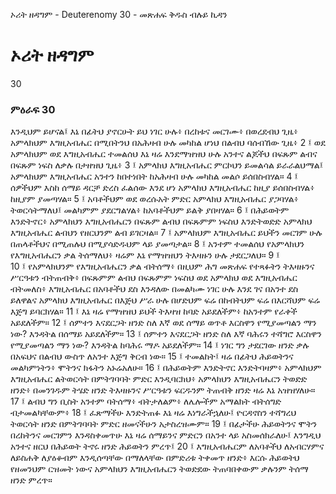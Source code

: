 ﻿
 ኦሪት ዘዳግም - Deuterenomy 30 - መጽሐፍ ቅዱስ ብሉይ ኪዳን
# ኦሪት ዘዳግም
30
### ምዕራፍ 30
እንዲህም ይሆናል፤ እኔ በፊትህ ያኖርሁት ይህ ነገር ሁሉ፥ በረከቱና መርገሙ፥ በወረደብህ ጊዜ፥ አምላክህም እግዚአብሔር በሚበትንህ በአሕዛብ ሁሉ መካከል ሆነህ በልብህ ባሰብኸው ጊዜ፥
2 ፤ ወደ አምላክህም ወደ እግዚአብሔር ተመልሰህ እኔ ዛሬ እንደማዝዝህ ሁሉ አንተና ልጆችህ በፍጹም ልብና በፍጹም ነፍስ ለቃሉ በታዘዝህ ጊዜ፥
3 ፤ አምላክህ እግዚአብሔር ምርኮህን ይመልሳል ይራራልህማል፤ አምላክህም እግዚአብሔር አንተን ከበተነበት ከአሕዛብ ሁሉ መካከል መልሶ ይሰበስብሃል።
4 ፤ ሰዎችህም እስከ ሰማይ ዳርቻ ድረስ ፈልሰው እንደ ሆነ አምላክህ እግዚአብሔር ከዚያ ይሰበስብሃል፥ ከዚያም ያመጣሃል።
5 ፤ አባቶችህም ወደ ወረሱአት ምድር አምላክህ እግዚአብሔር ያጋባሃል፥ ትወርሳትማለህ፤ መልካምም ያደርግልሃል፥ ከአባቶችህም ይልቅ ያበዛሃል።
6 ፤ በሕይወትም እንድትኖር፥ አምላክህን እግዚአብሔርን በፍጹም ልብህ በፍጹምም ነፍስህ እንድትወድድ አምላክህ እግዚአብሔር ልብህን የዘርህንም ልብ ይገርዛል።
7 ፤ አምላክህም እግዚአብሔር ይህችን መርገም ሁሉ በጠላቶችህና በሚጠሉህ በሚያሳድዱህም ላይ ያመጣታል።
8 ፤ አንተም ተመልሰህ የአምላክህን የእግዚአብሔርን ቃል ትሰማለህ፥ ዛሬም እኔ የማዝዝህን ትእዛዙን ሁሉ ታደርጋለህ።
9 ፤  
10 ፤ የአምላክህንም የእግዚአብሔርን ቃል ብትሰማ፥ በዚህም ሕግ መጽሐፍ የተጻፉትን ትእዛዙንና ሥርዓቱን ብትጠብቅ፥ በፍጹምም ልብህ በፍጹምም ነፍስህ ወደ አምላክህ ወደ እግዚአብሔር ብትመለስ፥ እግዚአብሔር በአባቶችህ ደስ እንዳለው በመልካሙ ነገር ሁሉ እንደ ገና በአንተ ደስ ይለዋልና አምላክህ እግዚአብሔር በእጅህ ሥራ ሁሉ በሆድህም ፍሬ በከብትህም ፍሬ በእርሻህም ፍሬ እጅግ ይባርክሃል።
11 ፤ እኔ ዛሬ የማዝዝህ ይህች ትእዛዝ ከባድ አይደለችም፥ ከአንተም የራቀች አይደለችም።
12 ፤ ሰምተን እናደርጋት ዘንድ ስለ እኛ ወደ ሰማይ ወጥቶ እርስዋን የሚያመጣልን ማን ነው? እንዳትል በሰማይ አይደለችም።
13 ፤ ሰምተን እናደርጋት ዘንድ ስለ እኛ ባሕሩን ተሻግሮ እርስዋን የሚያመጣልን ማን ነው? እንዳትል ከባሕሩ ማዶ አይደለችም።
14 ፤ ነገር ግን ታደርገው ዘንድ ቃሉ በአፍህና በልብህ ውስጥ ለአንተ እጅግ ቅርብ ነው።
15 ፤ ተመልከት፤ ዛሬ በፊትህ ሕይወትንና መልካምነትን፥ ሞትንና ክፋትን አኑሬአለሁ።
16 ፤ በሕይወትም እንድትኖር እንድትባዛም፥ አምላክህም እግዚአብሔር ልትወርሳት በምትገባባት ምድር እንዲባርክህ፥ አምላክህን እግዚአብሔርን ትወድድ ዘንድ፥ በመንገዱም ትሄድ ዘንድ ትእዛዙንና ሥርዓቱን ፍርዱንም ትጠብቅ ዘንድ ዛሬ እኔ አዝዝሃለሁ።
17 ፤ ልብህ ግን ቢስት አንተም ባትሰማ፥ ብትታለልም፥ ለሌሎችም አማልክት ብትሰግድ ብታመልካቸውም፥
18 ፤ ፈጽማችሁ እንድትጠፉ እኔ ዛሬ እነግራችኋለሁ፤ ዮርዳኖስን ተሻግረህ ትወርሳት ዘንድ በምትገባባት ምድር ዘመናችሁን አታስረዝሙም።
19 ፤ በፊታችሁ ሕይወትንና ሞትን በረከትንና መርገምን እንዳስቀመጥሁ እኔ ዛሬ ሰማይንና ምድርን በአንተ ላይ አስመሰክራለሁ፤ እንግዲህ አንተና ዘርህ በሕይወት ትኖሩ ዘንድ ሕይወትን ምረጥ፤
20 ፤ እግዚአብሔርም ለአባቶችህ ለአብርሃምና ለይስሐቅ ለያዕቆብም እንዲሰጣቸው በማለላቸው በምድሪቱ ትቀመጥ ዘንድ፥ እርሱ ሕይወትህ የዘመንህም ርዝመት ነውና አምላክህን እግዚአብሔርን ትወድደው ትጠባበቀውም ቃሉንም ትሰማ ዘንድ ምረጥ። 
